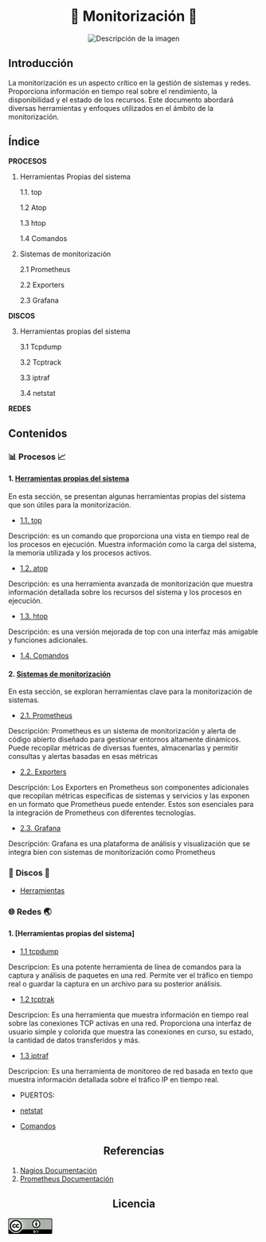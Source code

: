 <h1 align="center">🚦   Monitorización  🚦 </h1>

<p align="center">
  <img src="https://github.com/Scosrom/monitorizacion/assets/114906778/9f996f9a-9351-4f89-b220-05b1e5924d21" alt="Descripción de la imagen">
</p>


<h2> Introducción </h2>

La monitorización es un aspecto crítico en la gestión de sistemas y redes. Proporciona información en tiempo real sobre el rendimiento, la disponibilidad y el estado de los recursos. Este documento abordará diversas herramientas y enfoques utilizados en el ámbito de la monitorización.

## Índice

**PROCESOS**
1. Herramientas Propias del sistema
     
   1.1. top
     
   1.2  Atop
     
   1.3  htop
     
   1.4  Comandos

2. Sistemas de monitorización
     
   2.1  Prometheus
     
   2.2  Exporters
     
   2.3  Grafana
     
**DISCOS**

3. Herramientas propias del sistema

   3.1  Tcpdump

   3.2  Tcptrack

   3.3 iptraf

   3.4 netstat
     
**REDES**

<h2> Contenidos  </h2>

### 📊 **Procesos** 📈

#### 1. [Herramientas propias del sistema](herramientas.md)

En esta sección, se presentan algunas herramientas propias del sistema que son útiles para la monitorización.

   - [1.1. top](top.md)
     
Descripción: es un comando que proporciona una vista en tiempo real de los procesos en ejecución. Muestra información como la carga del sistema, la memoria utilizada y los procesos activos.

   - [1.2. atop](atop.md)

Descripción: es una herramienta avanzada de monitorización que muestra información detallada sobre los recursos del sistema y los procesos en ejecución.

   - [1.3. htop](htop.md)
     
Descripción: es una versión mejorada de top con una interfaz más amigable y funciones adicionales.

   - [1.4. Comandos](proch.md)
     
#### 2. [Sistemas de monitorización](herramientas.md)

En esta sección, se exploran herramientas clave para la monitorización de sistemas.

   - [2.1. Prometheus](prom.md)
     
Descripción: Prometheus es un sistema de monitorización y alerta de código abierto diseñado para gestionar entornos altamente dinámicos. Puede recopilar métricas de diversas fuentes, almacenarlas y permitir consultas y alertas basadas en esas métricas

   - [2.2. Exporters](exporters.md)

Descripción: Los Exporters en Prometheus son componentes adicionales que recopilan métricas específicas de sistemas y servicios y las exponen en un formato que Prometheus puede entender. Estos son esenciales para la integración de Prometheus con diferentes tecnologías.
   
   - [2.3. Grafana](graf.md)

Descripción: Grafana es una plataforma de análisis y visualización que se integra bien con sistemas de monitorización como Prometheus

### 💽 **Discos** 💾

   - [Herramientas](discosh.md)

### 🌐 **Redes** 🌏

#### 1. [Herramientas propias del sistema]

   - [1.1 tcpdump](tcpdump.md)
   
Descripcion:  Es una potente herramienta de línea de comandos para la captura y análisis de paquetes en una red. Permite ver el tráfico en tiempo real o guardar la captura en un archivo para su posterior análisis.

   - [1.2 tcptrak](tcptrack.md)
   
Descripcion: Es una herramienta que muestra información en tiempo real sobre las conexiones TCP activas en una red. Proporciona una interfaz de usuario simple y colorida que muestra las conexiones en curso, su estado, la cantidad de datos transferidos y más.

   - [1.3 iptraf](iptraf.md)

Descripcion: Es una herramienta de monitoreo de red basada en texto que muestra información detallada sobre el tráfico IP en tiempo real. 

  - PUERTOS:

  - [netstat](netstat.md)
   
   - [Comandos](redes.md)


<h2 align="center">  Referencias  </h2>

1. [Nagios Documentación](https://assets.nagios.com/downloads/nagioscore/docs/nagioscore/4/en/)
2. [Prometheus Documentación](https://prometheus.io/docs/introduction/overview/)

<h2 align="center"> Licencia  </h2>

![licencia](/img/88x31.png)
